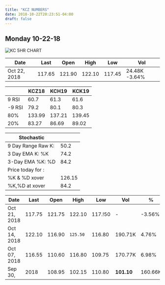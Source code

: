 ```yaml
---
title: "KCZ NUMBERS"
date: 2018-10-22T20:23:51-04:00
draft: false
---
```


## Monday 10-22-18

<!--more-->

![KC 5HR CHART](https://invst.ly/8y2h7)

|Date|Last|Open|High|Low|Vol|
|---|----|----|----|---|---|
Oct 22, 2018|	117.65|	121.90|	122.10|	117.45|	24.48K	-3.64%|

|    | KCZ18 | KCH19 | KCK19 |
|----|------|-------|-------|
9 RSI |60.7  |61.3   |61.6 |
-9 RSI|79.2  |80.1   |80.3 |
80%  | 133.99 | 137.21 | 139.45 |
20%  | 83.27 | 86.69 | 89.02 |

| Stochastic |         |
|------------|---------|
9 Day Range Raw K: |50.2 |
3 Day EMA K: %K|74.2 |
3-Day EMA %K: %D|84.2 |
Price today for :|
%K & %D xover | 126.15 | 129.93 | 132.41 |
%K,%D at xover |84.2 |84.8 |85.0 |

|Date|Last|Open|High|Low|Vol|%|
|---|----|----|----|---|---|---|
Oct 21, 2018	|117.75	|121.75	|122.10	|117.!50|	-	|-3.56%
Oct 14, 2018	|122.10	|116.90	|`125.50`	|116.80	|190.71K	|4.76%|
Oct 07, 2018	|116.55	|110.60	|116.80	|109.75	|170.77K	|6.98%|
Sep 30, |2018	|108.95	|102.15	|110.80	| __101.10__	|160.66K	|6.34%|
